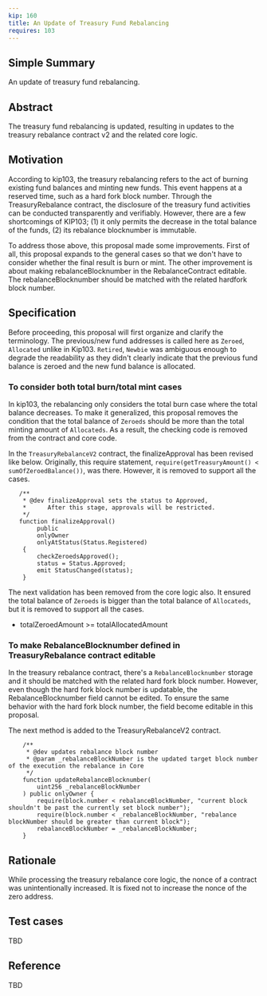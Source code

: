 ```yaml
---
kip: 160
title: An Update of Treasury Fund Rebalancing
requires: 103
---
```


## Simple Summary
An update of treasury fund rebalancing.

## Abstract
The treasury fund rebalancing is updated, resulting in updates to the treasury rebalance contract v2 and the related core logic.

## Motivation
According to kip103, the treasury rebalancing refers to the act of burning existing fund balances and minting new funds. This event happens at a reserved time, such as a hard fork block number. Through the TreasuryRebalance contract, the disclosure of the treasury fund activities can be conducted transparently and verifiably. However, there are a few shortcomings of KIP103; (1) it only permits the decrease in the total balance of the funds, (2) its rebalance blocknumber is immutable.

To address those above, this proposal made some improvements. First of all, this proposal expands to the general cases so that we don't have to consider whether the final result is burn or mint. The other improvement is about making rebalanceBlocknumber in the RebalanceContract editable. The rebalanceBlocknumber should be matched with the related hardfork block number.

## Specification
Before proceeding, this proposal will first organize and clarify the terminology. The previous/new fund addresses is called here as `Zeroed`, `Allocated` unlike in Kip103. `Retired`, `Newbie` was ambiguous enough to degrade the readability as they didn't clearly indicate that the previous fund balance is zeroed and the new fund balance is allocated.

### To consider both total burn/total mint cases
In kip103, the rebalancing only considers the total burn case where the total balance decreases. To make it generalized, this proposal removes the condition that the total balance of `Zeroeds` should be more than the total minting amount of `Allocateds`. As a result, the checking code is removed from the contract and core code.

In the `TreasuryRebalanceV2` contract, the finalizeApproval has been revised like below. Originally, this require statement, `require(getTreasuryAmount() < sumOfZeroedBalance())`, was there. However, it is removed to support all the cases.

```solidity
   /**
    * @dev finalizeApproval sets the status to Approved,
    *      After this stage, approvals will be restricted.
    */
   function finalizeApproval()
        public
        onlyOwner
        onlyAtStatus(Status.Registered)
    {
        checkZeroedsApproved();
        status = Status.Approved;
        emit StatusChanged(status);
    }
```

The next validation has been removed from the core logic also. It ensured the total balance of `Zeroeds` is bigger than the total balance of `Allocateds`, but it is removed to support all the cases.
* totalZeroedAmount >= totalAllocatedAmount

### To make RebalanceBlocknumber defined in TreasuryRebalance contract editable
In the treasury rebalance contract, there's a `RebalanceBlocknumber` storage and it should be matched with the related hard fork block number. However, even though the hard fork block number is updatable, the RebalanceBlocknumber field cannot be edited. To ensure the same behavior with the hard fork block number, the field become editable in this proposal.

The next method is added to the TreasuryRebalanceV2 contract.
```solidity
    /**
     * @dev updates rebalance block number
     * @param _rebalanceBlockNumber is the updated target block number of the execution the rebalance in Core
     */
    function updateRebalanceBlocknumber(
        uint256 _rebalanceBlockNumber
    ) public onlyOwner {
        require(block.number < rebalanceBlockNumber, "current block shouldn't be past the currently set block number");
        require(block.number < _rebalanceBlockNumber, "rebalance blockNumber should be greater than current block");
        rebalanceBlockNumber = _rebalanceBlockNumber;
    }
```

## Rationale
While processing the treasury rebalance core logic, the nonce of a contract was unintentionally increased. It is fixed not to increase the nonce of the zero address.

## Test cases
TBD

## Reference
TBD